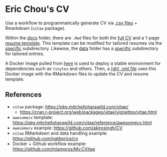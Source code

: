 # Eric Chou's CV

Use a workflow to programmatically generate CV via [.csv files](data) + Rmarkdown (`vitae` package).

Within the [docs](docs) folder, there are `.Rmd` files for both the [full CV](docs/cv.pdf) and a 1-page [resume template](docs/resume_template.pdf). This template can be modified for tailored resumes via the [specific](docs/specific) subdirectory. Likewise, the [data](data) folder has a [specific](data/specific) subdirectory for tailored entries.

A Docker image pulled from [here](https://hub.docker.com/r/mlampros/mycvitae) is used to deploy a stable environment for dependencies such as `tinytex` and others. Then, a [(gh) .yml file](.github/workflows/docker_action.yml) uses this Docker image with the RMarkdown files to update the CV and resume template.	

## References

* `vitae` package: https://pkg.mitchelloharawild.com/vitae/
  - https://cran.r-project.org/web/packages/vitae/vignettes/vitae.html
* `awesomecv` template: https://pkg.mitchelloharawild.com/vitae/reference/awesomecv.html
* `awesomecv` example: https://github.com/akirosingh/CV
* `vitae` RMarkdown and data handling example: https://github.com/natbprice/cv
* Docker + Github workflow example: https://github.com/mlampros/My.CVitae
